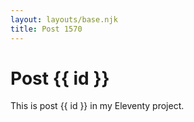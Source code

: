 ```yaml
---
layout: layouts/base.njk
title: Post 1570
---
```


# Post {{ id }}

This is post {{ id }} in my Eleventy project.

